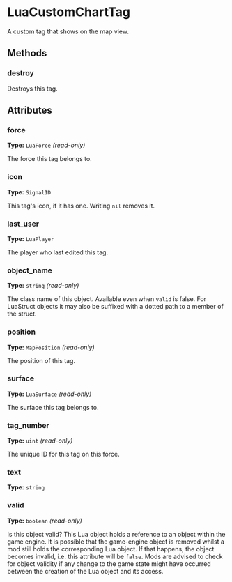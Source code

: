 # LuaCustomChartTag

A custom tag that shows on the map view.

## Methods

### destroy

Destroys this tag.

## Attributes

### force

**Type:** `LuaForce` _(read-only)_

The force this tag belongs to.

### icon

**Type:** `SignalID`

This tag's icon, if it has one. Writing `nil` removes it.

### last_user

**Type:** `LuaPlayer`

The player who last edited this tag.

### object_name

**Type:** `string` _(read-only)_

The class name of this object. Available even when `valid` is false. For LuaStruct objects it may also be suffixed with a dotted path to a member of the struct.

### position

**Type:** `MapPosition` _(read-only)_

The position of this tag.

### surface

**Type:** `LuaSurface` _(read-only)_

The surface this tag belongs to.

### tag_number

**Type:** `uint` _(read-only)_

The unique ID for this tag on this force.

### text

**Type:** `string`



### valid

**Type:** `boolean` _(read-only)_

Is this object valid? This Lua object holds a reference to an object within the game engine. It is possible that the game-engine object is removed whilst a mod still holds the corresponding Lua object. If that happens, the object becomes invalid, i.e. this attribute will be `false`. Mods are advised to check for object validity if any change to the game state might have occurred between the creation of the Lua object and its access.

